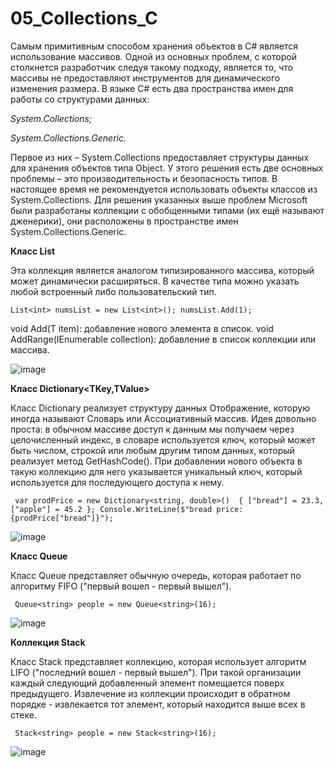 # 05_Collections_C
Самым примитивным способом хранения объектов в C# является использование массивов. Одной из основных проблем, с которой столкнется разработчик следуя такому подходу, является то, что массивы не предоставляют инструментов для динамического изменения размера. В языке C# есть два пространства имен для работы со структурами данных:

*System.Collections;*

*System.Collections.Generic.*

Первое из них – System.Collections предоставляет структуры данных для хранения объектов типа Object. У этого решения есть две основных проблемы – это производительность и безопасность типов. В настоящее время не рекомендуется использовать объекты классов из System.Collections. 
Для решения указанных выше проблем Microsoft были разработаны коллекции с обобщенными типами (их ещё называют дженерики), они расположены в пространстве  имен System.Collections.Generic.

**Класс List<T>**

Эта коллекция является аналогом типизированного массива, который может динамически расширяться. В качестве типа можно указать любой встроенный либо пользовательский тип.

` List<int> numsList = new List<int>();
numsList.Add(1); ` 

void Add(T item): добавление нового элемента в список. 
void AddRange(IEnumerable<T> collection): добавление в список коллекции или массива.

![image](https://github.com/user-attachments/assets/d5cbc900-4749-4d6b-a38c-7ddee7f2c039)

**Класс Dictionary<TKey,TValue>**

Класс Dictionary реализует структуру данных Отображение, которую иногда называют Словарь или Ассоциативный массив. Идея довольно проста: в обычном массиве доступ к данным мы получаем через целочисленный индекс, в словаре используется ключ, который может быть числом, строкой или любым другим типом данных, который реализует метод GetHashCode(). При добавлении нового объекта в такую коллекцию для него указывается уникальный ключ, который используется для последующего доступа к нему.

`  var prodPrice = new Dictionary<string, double>() 
{
    ["bread"] = 23.3,
    ["apple"] = 45.2
};
Console.WriteLine($"bread price: {prodPrice["bread"]}"); ` 

![image](https://github.com/user-attachments/assets/44eaea88-0003-4e25-8988-517f25f1c57c)

**Класс Queue<T>**

Класс Queue представляет обычную очередь, которая работает по алгоритму FIFO ("первый вошел - первый вышел").

`  Queue<string> people = new Queue<string>(16); ` 

![image](https://github.com/user-attachments/assets/6447c9a4-bc1e-4a4a-a643-571780a5da70)

**Коллекция Stack<T>**

Класс Stack<T> представляет коллекцию, которая использует алгоритм LIFO ("последний вошел - первый вышел"). При такой организации каждый следующий добавленный элемент помещается поверх предыдущего. Извлечение из коллекции происходит в обратном порядке - извлекается тот элемент, который находится выше всех в стеке.

`  Stack<string> people = new Stack<string>(16); ` 

![image](https://github.com/user-attachments/assets/7692a0a4-3584-4b35-9424-4b14be651cec)

